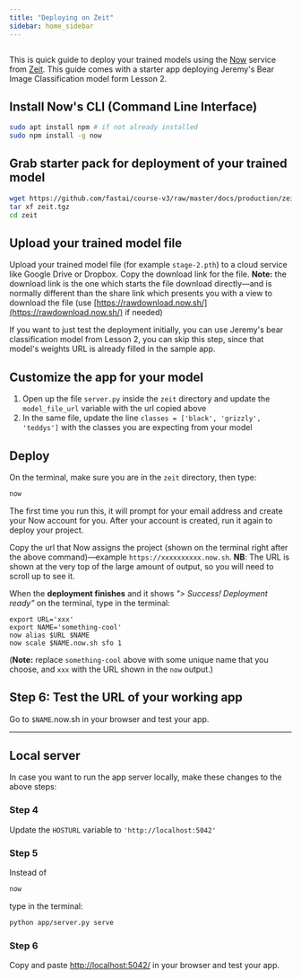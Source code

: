 ```yaml
---
title: "Deploying on Zeit"
sidebar: home_sidebar
---
```


<img alt="" src="/images/zeit/zeit_now.png" class="screenshot">

This is quick guide to deploy your trained models using the [Now](https://zeit.co/now) service from [Zeit](https://zeit.co/).  This guide comes with a starter app deploying Jeremy's Bear Image Classification model form Lesson 2.

## Install Now's CLI (Command Line Interface)

```bash
sudo apt install npm # if not already installed
sudo npm install -g now
```

## Grab starter pack for deployment of your trained model

```bash
wget https://github.com/fastai/course-v3/raw/master/docs/production/zeit.tgz
tar xf zeit.tgz
cd zeit
```

## Upload your trained model file

Upload your trained model file (for example `stage-2.pth`) to a cloud service like Google Drive or Dropbox. Copy the download link for the file. **Note:** the download link is the one which starts the file download directly&mdash;and is normally different than the share link which presents you with a view to download the file (use [https://rawdownload.now.sh/](https://rawdownload.now.sh/) if needed)

If you want to just test the deployment initially, you can use Jeremy's bear classification model from Lesson 2, you can skip this step, since that model's weights URL is already filled in the sample app.

## Customize the app for your model

1. Open up the file `server.py` inside the `zeit` directory and update the `model_file_url` variable with the url copied above
1. In the same file, update the line `classes = ['black', 'grizzly', 'teddys']` with the classes you are expecting from your model

## Deploy

On the terminal, make sure you are in the `zeit` directory, then type:

```bash
now
```

The first time you run this, it will prompt for your email address and create your Now account for you. After your account is created, run it again to deploy your project.

Copy the url that Now assigns the project (shown on the terminal right after the above command)&mdash;example `https://xxxxxxxxxx.now.sh`. **NB**: The URL is shown at the very top of the large amount of output, so you will need to scroll up to see it.

When the **deployment finishes** and it shows *"> Success! Deployment ready"* on the terminal, type in the terminal:

```
export URL='xxx'
export NAME='something-cool'
now alias $URL $NAME
now scale $NAME.now.sh sfo 1
```

(**Note:** replace `something-cool` above with some unique name that you choose, and `xxx` with the URL shown in the `now` output.)

## Step 6: Test the URL of your working app

Go to `$NAME`.now.sh in your browser and test your app.

---

## Local server
In case you want to run the app server locally, make these changes to the above steps:

### Step 4
Update the `HOSTURL` variable to `'http://localhost:5042'`

### Step 5

Instead of

```bash
now
```

type in the terminal:

```bash
python app/server.py serve
```

### Step 6

Copy and paste [http://localhost:5042/](http://localhost:5042/) in your browser and test your app.

